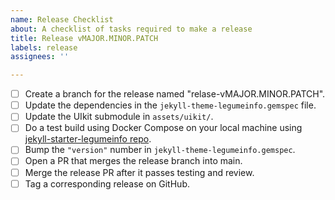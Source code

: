 ```yaml
---
name: Release Checklist
about: A checklist of tasks required to make a release
title: Release vMAJOR.MINOR.PATCH
labels: release
assignees: ''

---
```


- [ ] Create a branch for the release named "relase-vMAJOR.MINOR.PATCH".
- [ ] Update the dependencies in the `jekyll-theme-legumeinfo.gemspec` file.
- [ ] Update the UIkit submodule in `assets/uikit/`.
- [ ] Do a test build using Docker Compose on your local machine using [jekyll-starter-legumeinfo repo](https://github.com/legumeinfo/jekyll-starter-legumeinfo).
- [ ] Bump the `"version"` number in `jekyll-theme-legumeinfo.gemspec`.
- [ ] Open a PR that merges the release branch into main.
- [ ] Merge the release PR after it passes testing and review.
- [ ] Tag a corresponding release on GitHub.
